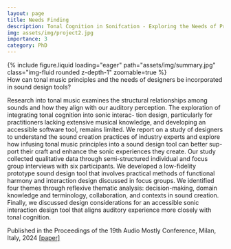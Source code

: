```yaml
---
layout: page
title: Needs Finding
description: Tonal Cognition in Sonifcation - Exploring the Needs of Practitioners in Sonic Interaction Design
img: assets/img/project2.jpg
importance: 3
category: PhD
---
```



<div class="row mt-3">
    <div class="col-sm mt-3 mt-md-0">
        {% include figure.liquid loading="eager" path="assets/img/summary.jpg" class="img-fluid rounded z-depth-1" zoomable=true %}
    </div>
</div>
<div class="caption">
    How can tonal music principles and the needs of designers be incorporated in sound design tools? 
</div> 

Research into tonal music examines the structural relationships among sounds and how they align with our auditory perception. The exploration of integrating tonal cognition into sonic interac- tion design, particularly for practitioners lacking extensive musical knowledge, and developing an accessible software tool, remains limited. We report on a study of designers to understand the sound creation practices of industry experts and explore how infusing tonal music principles into a sound design tool can better sup- port their craft and enhance the sonic experiences they create. Our study collected qualitative data through semi-structured individual and focus group interviews with six participants. We developed a low-fidelity prototype sound design tool that involves practical methods of functional harmony and interaction design discussed in focus groups. We identified four themes through reflexive thematic analysis: decision-making, domain knowledge and terminology, collaboration, and contexts in sound creation. Finally, we discussed design considerations for an accessible sonic interaction design tool that aligns auditory experience more closely with tonal cognition.

Published in the Proceedings of the 19th Audio Mostly Conference, Milan, Italy, 2024 [[paper]](https://dl.acm.org/doi/abs/10.1145/3678299.3678321)